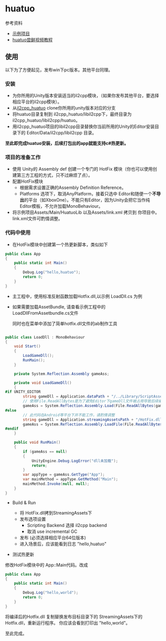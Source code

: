 # huatuo

参考资料

- [示例项目](https://github.com/focus-creative-games/huatuo_trial)
- [huatuo尝鲜视频教程](https://www.bilibili.com/video/BV1QL411w7z2/)

## 使用

以下为了方便起见，发布win下pc版本。其他平台同理。

### 安装

- 为你所用的Unity版本安装适当的il2cpp模块，（如果你发布其他平台，要选择相应平台的il2cpp模块）。
- 从[il2cpp_huatuo](https://github.com/pirunxi/il2cpp_huatuo) clone你所用的unity版本对应的分支
- 将huatuo目录复制到 il2cpp_huatuo/libil2cpp下，最终目录为il2cpp_huatuo/libil2cpp/huatuo。
- 用il2cpp_huatuo项目的libil2cpp目录替换你当前所用的Unity的Editor安装目录下的 Editor/Data/il2cpp/libil2cpp 目录。

**至此即完成huatuo安装，后续打包出的app就能支持c#热更新。**

### 项目的准备工作

- 使用 Unity的 Assembly def 创建一个专门的 HotFix 模块（你也可以使用创建第三方工程的方式，只不过麻烦了点）。
- 配置HotFix模块
  - 根据需求设置正确的Assembly Definition Reference。
  - Platforms 选项下，取消AnyPlatform，接着只选中 Editor和随便一个**不导出**的平台（如XboxOne）。不能只有Editor，因为Unity会把它当作纯Editor模板，不允许加载MonoBehaviour。
- 将示例项目Assets/Main/HuatuoLib 以及Assets/link.xml 拷贝到 你项目中。link.xml文件可酌情调整。

### 代码中使用

- 在HotFix模块中创建第一个热更新脚本，类似如下

```c#
public class App
{
    public static int Main()
    {
        Debug.Log("hello,huatuo");
        return 0;
    }
}
```

- 主工程中，使用标准反射函数加载Hotfix.dll,以示例 LoadDll.cs 为例

- 如果需要加载AssetBundle, 请查看示例工程中的LoadDllFromAssetbundle.cs文件

  同时也在菜单中添加了简单hotfix.dll文件的ab制作工具

```c#

public class LoadDll : MonoBehaviour
{
    void Start()
    {
        LoadGameDll();
        RunMain();
    }

    private System.Reflection.Assembly gameAss;

    private void LoadGameDll()
    {
#if UNITY_EDITOR
        string gameDll = Application.dataPath + "/../Library/ScriptAssemblies/HotFix.dll";
        // 使用File.ReadAllBytes是为了避免Editor下gameDll文件被占用导致后续编译后无法覆盖
        gameAss = System.Reflection.Assembly.Load(File.ReadAllBytes(gameDll));
#else
        // 此代码在Android等平台下并不能工作，请酌情调整
        string gameDll = Application.streamingAssetsPath + "/HotFix.dll";
        gameAss = System.Reflection.Assembly.LoadFile(File.ReadAllBytes(gameDll));
#endif
    }

    public void RunMain()
    {
        if (gameAss == null)
        {
            UnityEngine.Debug.LogError("dll未加载");
            return;
        }
        var appType = gameAss.GetType("App");
        var mainMethod = appType.GetMethod("Main");
        mainMethod.Invoke(null, null);
    }
}
```

- Build & Run
  - 将 HotFix.dll拷到StreamingAssets下
  - 发布选项设置
    - Scripting Backend 选择 il2cpp backend
    - 取消 use incremental GC
  - 发布 (必须选择相应平台64位版本)
  - 进入场景后，应该能看到日志 "hello,huatuo"

- 测试热更新

修改HotFix模块中的 App::Main代码。改成

```c#
public class App
{
    public static int Main()
    {
        Debug.Log("hello,world");
        return 0;
    }
}
```

将编译后的Hotfix.dll 复制替换发布目标目录下的 StreamingAssets下的Hotfix.dll，重新运行程序。
你应该会看到打印出 "hello,world"。

至此完成。
